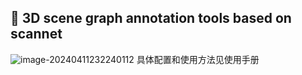 ## :book: 3D scene graph annotation tools based on scannet
![image-20240411232240112](https://github.com/user-attachments/assets/1b2508fd-3b40-498e-9669-b2e987a88874)
具体配置和使用方法见使用手册
